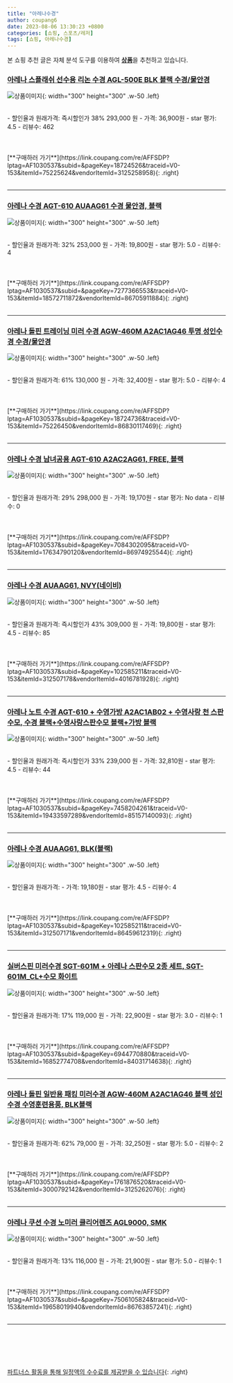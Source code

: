```yaml
---
title: "아레나수경"
author: coupang6
date: 2023-08-06 13:30:23 +0800
categories: [쇼핑, 스포츠/레저]
tags: [쇼핑, 아레나수경]
---
```


본 쇼핑 추천 글은 자체 분석 도구를 이용하여 [**상품**](https://link.coupang.com/a/bao1ui)을 추천하고 있습니다.

### [아레나 스플래쉬 선수용 리논 수경 AGL-500E BLK 블랙 수경/물안경](https://link.coupang.com/re/AFFSDP?lptag=AF1030537&subid=&pageKey=18724526&traceid=V0-153&itemId=75225624&vendorItemId=3125258958)

![상품이미지](https://thumbnail10.coupangcdn.com/thumbnails/remote/230x230ex/image/vendor_inventory/7b5c/e019de6e187e3d08384c24e06fe21dddb792e59637209ae5b45c0c401eb6.jpg){: width="300" height="300" .w-50 .left}


<br>
- 할인율과 원래가격: 즉시할인가 38%  293,000   원
- 가격: 36,900원
- star 평가: 4.5
- 리뷰수: 462
<br>
<br>
<br>
<br>
[**구매하러 가기**](https://link.coupang.com/re/AFFSDP?lptag=AF1030537&subid=&pageKey=18724526&traceid=V0-153&itemId=75225624&vendorItemId=3125258958){: .right}
<br>
<br>

---

### [아레나 수경 AGT-610 AUAAG61 수경 물안경, 블랙](https://link.coupang.com/re/AFFSDP?lptag=AF1030537&subid=&pageKey=7277366553&traceid=V0-153&itemId=18572711872&vendorItemId=86705911884)

![상품이미지](https://thumbnail7.coupangcdn.com/thumbnails/remote/230x230ex/image/vendor_inventory/937a/f602f9e265dad6b82e2e4382fa4daf02c618232f7e6ce3b8dd173399faf5.jpg){: width="300" height="300" .w-50 .left}


<br>
- 할인율과 원래가격: 32%  253,000   원
- 가격: 19,800원
- star 평가: 5.0
- 리뷰수: 4
<br>
<br>
<br>
<br>
[**구매하러 가기**](https://link.coupang.com/re/AFFSDP?lptag=AF1030537&subid=&pageKey=7277366553&traceid=V0-153&itemId=18572711872&vendorItemId=86705911884){: .right}
<br>
<br>

---

### [아레나 돌핀 트레이닝 미러 수경 AGW-460M A2AC1AG46 투명 성인수경 수경/물안경](https://link.coupang.com/re/AFFSDP?lptag=AF1030537&subid=&pageKey=18724736&traceid=V0-153&itemId=75226450&vendorItemId=86830117469)

![상품이미지](https://thumbnail9.coupangcdn.com/thumbnails/remote/230x230ex/image/vendor_inventory/8d9a/b92c1a3546d643b52edcfdda49911a1538ca8e805dd10f3d1ba9f790ef4e.jpg){: width="300" height="300" .w-50 .left}


<br>
- 할인율과 원래가격: 61%  130,000   원
- 가격: 32,400원
- star 평가: 5.0
- 리뷰수: 4
<br>
<br>
<br>
<br>
[**구매하러 가기**](https://link.coupang.com/re/AFFSDP?lptag=AF1030537&subid=&pageKey=18724736&traceid=V0-153&itemId=75226450&vendorItemId=86830117469){: .right}
<br>
<br>

---

### [아레나 수경 남녀공용 AGT-610 A2AC2AG61, FREE, 블랙](https://link.coupang.com/re/AFFSDP?lptag=AF1030537&subid=&pageKey=7084302095&traceid=V0-153&itemId=17634790120&vendorItemId=86974925544)

![상품이미지](https://thumbnail8.coupangcdn.com/thumbnails/remote/230x230ex/image/vendor_inventory/a183/0fc04170ae119380d70a24bc39f59f98cad027f25b30489ed25ab955fbda.jpg){: width="300" height="300" .w-50 .left}


<br>
- 할인율과 원래가격: 29%  298,000   원
- 가격: 19,170원
- star 평가: No data
- 리뷰수: 0
<br>
<br>
<br>
<br>
[**구매하러 가기**](https://link.coupang.com/re/AFFSDP?lptag=AF1030537&subid=&pageKey=7084302095&traceid=V0-153&itemId=17634790120&vendorItemId=86974925544){: .right}
<br>
<br>

---

### [아레나 수경 AUAAG61, NVY(네이비)](https://link.coupang.com/re/AFFSDP?lptag=AF1030537&subid=&pageKey=102585211&traceid=V0-153&itemId=312507178&vendorItemId=4016781928)

![상품이미지](https://thumbnail7.coupangcdn.com/thumbnails/remote/230x230ex/image/vendor_inventory/7343/d4f4862651fd1587a4531c6fa01dbfb1ffb9a9578c949d54758e830ccba5.jpg){: width="300" height="300" .w-50 .left}


<br>
- 할인율과 원래가격: 즉시할인가 43%  309,000   원
- 가격: 19,800원
- star 평가: 4.5
- 리뷰수: 85
<br>
<br>
<br>
<br>
[**구매하러 가기**](https://link.coupang.com/re/AFFSDP?lptag=AF1030537&subid=&pageKey=102585211&traceid=V0-153&itemId=312507178&vendorItemId=4016781928){: .right}
<br>
<br>

---

### [아레나 노트 수경 AGT-610 + 수영가방 A2AC1AB02 + 수영사랑 천 스판 수모, 수경 블랙+수영사랑스판수모 블랙+가방 블랙](https://link.coupang.com/re/AFFSDP?lptag=AF1030537&subid=&pageKey=7458204261&traceid=V0-153&itemId=19433597289&vendorItemId=85157140093)

![상품이미지](https://thumbnail10.coupangcdn.com/thumbnails/remote/230x230ex/image/vendor_inventory/1f8c/22ffc0f86d63255392ebd53dbe702cd93534e02cecc8b18e2faa0ab4bdaa.jpg){: width="300" height="300" .w-50 .left}


<br>
- 할인율과 원래가격: 즉시할인가 33%  239,000   원
- 가격: 32,810원
- star 평가: 4.5
- 리뷰수: 44
<br>
<br>
<br>
<br>
[**구매하러 가기**](https://link.coupang.com/re/AFFSDP?lptag=AF1030537&subid=&pageKey=7458204261&traceid=V0-153&itemId=19433597289&vendorItemId=85157140093){: .right}
<br>
<br>

---

### [아레나 수경 AUAAG61, BLK(블랙)](https://link.coupang.com/re/AFFSDP?lptag=AF1030537&subid=&pageKey=102585211&traceid=V0-153&itemId=312507171&vendorItemId=86459612319)

![상품이미지](https://thumbnail6.coupangcdn.com/thumbnails/remote/230x230ex/image/vendor_inventory/2eef/f48b9401fffa3aa9966b4b85987b367b86eebd92a4dd62930126888f6292.jpg){: width="300" height="300" .w-50 .left}


<br>
- 할인율과 원래가격: 
- 가격: 19,180원
- star 평가: 4.5
- 리뷰수: 4
<br>
<br>
<br>
<br>
[**구매하러 가기**](https://link.coupang.com/re/AFFSDP?lptag=AF1030537&subid=&pageKey=102585211&traceid=V0-153&itemId=312507171&vendorItemId=86459612319){: .right}
<br>
<br>

---

### [실버스핀 미러수경 SGT-601M + 아레나 스판수모 2종 세트, SGT-601M_CL+수모 화이트](https://link.coupang.com/re/AFFSDP?lptag=AF1030537&subid=&pageKey=6944770880&traceid=V0-153&itemId=16852774708&vendorItemId=84031714638)

![상품이미지](https://thumbnail9.coupangcdn.com/thumbnails/remote/230x230ex/image/vendor_inventory/fa91/491c899843f9d2f9a15f5b61efbf365220954371abc95264d20621a6747b.jpg){: width="300" height="300" .w-50 .left}


<br>
- 할인율과 원래가격: 17%  119,000   원
- 가격: 22,900원
- star 평가: 3.0
- 리뷰수: 1
<br>
<br>
<br>
<br>
[**구매하러 가기**](https://link.coupang.com/re/AFFSDP?lptag=AF1030537&subid=&pageKey=6944770880&traceid=V0-153&itemId=16852774708&vendorItemId=84031714638){: .right}
<br>
<br>

---

### [아레나 돌핀 일반용 패킹 미러수경 AGW-460M A2AC1AG46 블랙 성인수경 수영훈련용품, BLK블랙](https://link.coupang.com/re/AFFSDP?lptag=AF1030537&subid=&pageKey=1761876520&traceid=V0-153&itemId=3000792142&vendorItemId=3125262076)

![상품이미지](https://thumbnail6.coupangcdn.com/thumbnails/remote/230x230ex/image/vendor_inventory/1f2f/68130c668db622683f543e5261ef0918c99c8cc271e5b1ac19f70d21379f.jpg){: width="300" height="300" .w-50 .left}


<br>
- 할인율과 원래가격: 62%  79,000   원
- 가격: 32,250원
- star 평가: 5.0
- 리뷰수: 2
<br>
<br>
<br>
<br>
[**구매하러 가기**](https://link.coupang.com/re/AFFSDP?lptag=AF1030537&subid=&pageKey=1761876520&traceid=V0-153&itemId=3000792142&vendorItemId=3125262076){: .right}
<br>
<br>

---

### [아레나 쿠션 수경 노미러 클리어렌즈 AGL9000, SMK](https://link.coupang.com/re/AFFSDP?lptag=AF1030537&subid=&pageKey=7506105824&traceid=V0-153&itemId=19658019940&vendorItemId=86763857241)

![상품이미지](https://thumbnail6.coupangcdn.com/thumbnails/remote/230x230ex/image/vendor_inventory/fc39/c084bf84dcea2328aa7e428cbb3e55d4e65851e04d0946b54166ad363639.jpg){: width="300" height="300" .w-50 .left}


<br>
- 할인율과 원래가격: 13%  116,000   원
- 가격: 21,900원
- star 평가: 5.0
- 리뷰수: 1
<br>
<br>
<br>
<br>
[**구매하러 가기**](https://link.coupang.com/re/AFFSDP?lptag=AF1030537&subid=&pageKey=7506105824&traceid=V0-153&itemId=19658019940&vendorItemId=86763857241){: .right}
<br>
<br>

---
<br><br><br><br><br> [파트너스 활동을 통해 일정액의 수수료를 제공받을 수 있습니다](https://link.coupang.com/a/bao1ui){: .right}